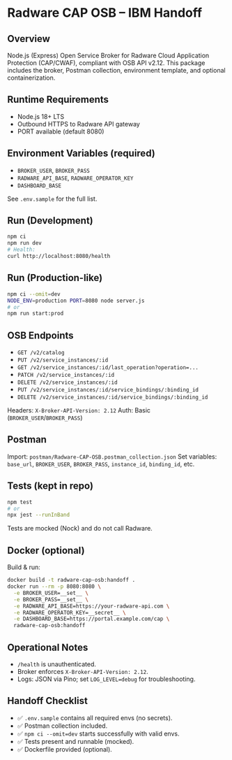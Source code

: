 # Radware CAP OSB – IBM Handoff

## Overview
Node.js (Express) Open Service Broker for Radware Cloud Application Protection (CAP/CWAF), compliant with OSB API v2.12. This package includes the broker, Postman collection, environment template, and optional containerization.

## Runtime Requirements
- Node.js 18+ LTS
- Outbound HTTPS to Radware API gateway
- PORT available (default 8080)

## Environment Variables (required)
- `BROKER_USER`, `BROKER_PASS`
- `RADWARE_API_BASE`, `RADWARE_OPERATOR_KEY`
- `DASHBOARD_BASE`

See `.env.sample` for the full list.

## Run (Development)
```bash
npm ci
npm run dev
# Health:
curl http://localhost:8080/health
```

## Run (Production-like)
```bash
npm ci --omit=dev
NODE_ENV=production PORT=8080 node server.js
# or
npm run start:prod
```

## OSB Endpoints
- `GET /v2/catalog`
- `PUT /v2/service_instances/:id`
- `GET /v2/service_instances/:id/last_operation?operation=...`
- `PATCH /v2/service_instances/:id`
- `DELETE /v2/service_instances/:id`
- `PUT /v2/service_instances/:id/service_bindings/:binding_id`
- `DELETE /v2/service_instances/:id/service_bindings/:binding_id`

Headers: `X-Broker-API-Version: 2.12`
Auth: Basic (`BROKER_USER`/`BROKER_PASS`)

## Postman
Import: `postman/Radware-CAP-OSB.postman_collection.json`
Set variables: `base_url`, `BROKER_USER`, `BROKER_PASS`, `instance_id`, `binding_id`, etc.

## Tests (kept in repo)
```bash
npm test
# or
npx jest --runInBand
```
Tests are mocked (Nock) and do not call Radware.

## Docker (optional)
Build & run:

```bash
docker build -t radware-cap-osb:handoff .
docker run --rm -p 8080:8080 \
  -e BROKER_USER=__set__ \
  -e BROKER_PASS=__set__ \
  -e RADWARE_API_BASE=https://your-radware-api.com \
  -e RADWARE_OPERATOR_KEY=__secret__ \
  -e DASHBOARD_BASE=https://portal.example.com/cap \
  radware-cap-osb:handoff
```

## Operational Notes
- `/health` is unauthenticated.
- Broker enforces `X-Broker-API-Version: 2.12`.
- Logs: JSON via Pino; set `LOG_LEVEL=debug` for troubleshooting.

## Handoff Checklist
- ✅ `.env.sample` contains all required envs (no secrets).
- ✅ Postman collection included.
- ✅ `npm ci --omit=dev` starts successfully with valid envs.
- ✅ Tests present and runnable (mocked).
- ✅ Dockerfile provided (optional).